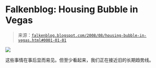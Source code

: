 <!--yml

category: 未分类

date: 2024-05-12 23:01:16

-->

# Falkenblog: Housing Bubble in Vegas

> 来源：[`falkenblog.blogspot.com/2008/08/housing-bubble-in-vegas.html#0001-01-01`](http://falkenblog.blogspot.com/2008/08/housing-bubble-in-vegas.html#0001-01-01)

![](https://blogger.googleusercontent.com/img/b/R29vZ2xl/AVvXsEjOotsCkQQN-SxKLr0H_I-jRhngoJXMhnInQN00993UdOrUiTiPtKrUrGU6uDWgNXvOUXYIfiuFdy0vOTCmcKSrQVD5eh1E2_8xtWqbnh9qFzKqtg4K_piBCqNXJAKlv-xNwRGZQw/s1600-h/case1.png)

这些事情在事后显而易见。但至少看起来，我们正在接近旧的长期趋势线。
